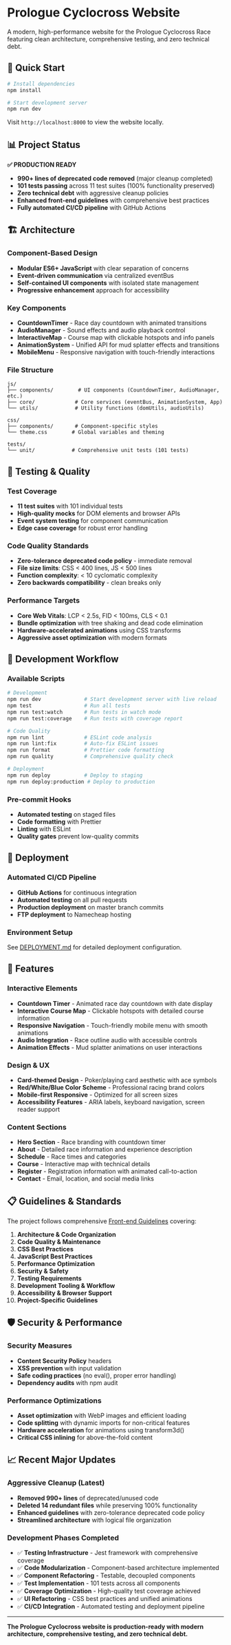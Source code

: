 # Prologue Cyclocross Website

A modern, high-performance website for the Prologue Cyclocross Race featuring clean architecture, comprehensive testing, and zero technical debt.

## 🚀 Quick Start

```bash
# Install dependencies
npm install

# Start development server
npm run dev
```

Visit `http://localhost:8000` to view the website locally.

## 📊 Project Status

**✅ PRODUCTION READY**

- **990+ lines of deprecated code removed** (major cleanup completed)
- **101 tests passing** across 11 test suites (100% functionality preserved)
- **Zero technical debt** with aggressive cleanup policies
- **Enhanced front-end guidelines** with comprehensive best practices
- **Fully automated CI/CD pipeline** with GitHub Actions

## 🏗️ Architecture

### Component-Based Design

- **Modular ES6+ JavaScript** with clear separation of concerns
- **Event-driven communication** via centralized eventBus
- **Self-contained UI components** with isolated state management
- **Progressive enhancement** approach for accessibility

### Key Components

- **CountdownTimer** - Race day countdown with animated transitions
- **AudioManager** - Sound effects and audio playback control
- **InteractiveMap** - Course map with clickable hotspots and info panels
- **AnimationSystem** - Unified API for mud splatter effects and transitions
- **MobileMenu** - Responsive navigation with touch-friendly interactions

### File Structure

```
js/
├── components/        # UI components (CountdownTimer, AudioManager, etc.)
├── core/             # Core services (eventBus, AnimationSystem, App)
└── utils/            # Utility functions (domUtils, audioUtils)

css/
├── components/       # Component-specific styles
└── theme.css        # Global variables and theming

tests/
└── unit/            # Comprehensive unit tests (101 tests)
```

## 🧪 Testing & Quality

### Test Coverage

- **11 test suites** with 101 individual tests
- **High-quality mocks** for DOM elements and browser APIs
- **Event system testing** for component communication
- **Edge case coverage** for robust error handling

### Code Quality Standards

- **Zero-tolerance deprecated code policy** - immediate removal
- **File size limits**: CSS < 400 lines, JS < 500 lines
- **Function complexity**: < 10 cyclomatic complexity
- **Zero backwards compatibility** - clean breaks only

### Performance Targets

- **Core Web Vitals**: LCP < 2.5s, FID < 100ms, CLS < 0.1
- **Bundle optimization** with tree shaking and dead code elimination
- **Hardware-accelerated animations** using CSS transforms
- **Aggressive asset optimization** with modern formats

## 🔧 Development Workflow

### Available Scripts

```bash
# Development
npm run dev              # Start development server with live reload
npm test                 # Run all tests
npm run test:watch       # Run tests in watch mode
npm run test:coverage    # Run tests with coverage report

# Code Quality
npm run lint             # ESLint code analysis
npm run lint:fix         # Auto-fix ESLint issues
npm run format           # Prettier code formatting
npm run quality          # Comprehensive quality check

# Deployment
npm run deploy           # Deploy to staging
npm run deploy:production # Deploy to production
```

### Pre-commit Hooks

- **Automated testing** on staged files
- **Code formatting** with Prettier
- **Linting** with ESLint
- **Quality gates** prevent low-quality commits

## 🚀 Deployment

### Automated CI/CD Pipeline

- **GitHub Actions** for continuous integration
- **Automated testing** on all pull requests
- **Production deployment** on master branch commits
- **FTP deployment** to Namecheap hosting

### Environment Setup

See [DEPLOYMENT.md](./DEPLOYMENT.md) for detailed deployment configuration.

## 🎨 Features

### Interactive Elements

- **Countdown Timer** - Animated race day countdown with date display
- **Interactive Course Map** - Clickable hotspots with detailed course information
- **Responsive Navigation** - Touch-friendly mobile menu with smooth animations
- **Audio Integration** - Race outline audio with accessible controls
- **Animation Effects** - Mud splatter animations on user interactions

### Design & UX

- **Card-themed Design** - Poker/playing card aesthetic with ace symbols
- **Red/White/Blue Color Scheme** - Professional racing brand colors
- **Mobile-first Responsive** - Optimized for all screen sizes
- **Accessibility Features** - ARIA labels, keyboard navigation, screen reader support

### Content Sections

- **Hero Section** - Race branding with countdown timer
- **About** - Detailed race information and experience description
- **Schedule** - Race times and categories
- **Course** - Interactive map with technical details
- **Register** - Registration information with animated call-to-action
- **Contact** - Email, location, and social media links

## 📋 Guidelines & Standards

The project follows comprehensive [Front-end Guidelines](.cursor/rules/front-end-guidelines.mdc) covering:

1. **Architecture & Code Organization**
2. **Code Quality & Maintenance**
3. **CSS Best Practices**
4. **JavaScript Best Practices**
5. **Performance Optimization**
6. **Security & Safety**
7. **Testing Requirements**
8. **Development Tooling & Workflow**
9. **Accessibility & Browser Support**
10. **Project-Specific Guidelines**

## 🛡️ Security & Performance

### Security Measures

- **Content Security Policy** headers
- **XSS prevention** with input validation
- **Safe coding practices** (no eval(), proper error handling)
- **Dependency audits** with npm audit

### Performance Optimizations

- **Asset optimization** with WebP images and efficient loading
- **Code splitting** with dynamic imports for non-critical features
- **Hardware acceleration** for animations using transform3d()
- **Critical CSS inlining** for above-the-fold content

## 📈 Recent Major Updates

### Aggressive Cleanup (Latest)

- **Removed 990+ lines** of deprecated/unused code
- **Deleted 14 redundant files** while preserving 100% functionality
- **Enhanced guidelines** with zero-tolerance deprecated code policy
- **Streamlined architecture** with logical file organization

### Development Phases Completed

- ✅ **Testing Infrastructure** - Jest framework with comprehensive coverage
- ✅ **Code Modularization** - Component-based architecture implemented
- ✅ **Component Refactoring** - Testable, decoupled components
- ✅ **Test Implementation** - 101 tests across all components
- ✅ **Coverage Optimization** - High-quality test coverage achieved
- ✅ **UI Refactoring** - CSS best practices and unified animations
- ✅ **CI/CD Integration** - Automated testing and deployment pipeline

---

**The Prologue Cyclocross website is production-ready with modern architecture, comprehensive testing, and zero technical debt.**
